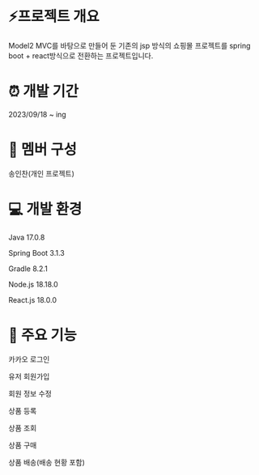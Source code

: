 # :zap:프로젝트 개요


Model2 MVC를 바탕으로 만들어 둔 기존의 jsp 방식의 쇼핑몰 프로젝트를 spring boot + react방식으로 전환하는 프로젝트입니다.

# :alarm_clock: 개발 기간


2023/09/18 ~ ing

# :full_moon_with_face: 멤버 구성


송인찬(개인 프로젝트)

# :computer: 개발 환경


Java 17.0.8

Spring Boot 3.1.3

Gradle 8.2.1

Node.js 18.18.0

React.js 18.0.0

# :bell: 주요 기능


카카오 로그인

유저 회원가입

회원 정보 수정

상품 등록

상품 조회

상품 구매

상품 배송(배송 현황 포함)

